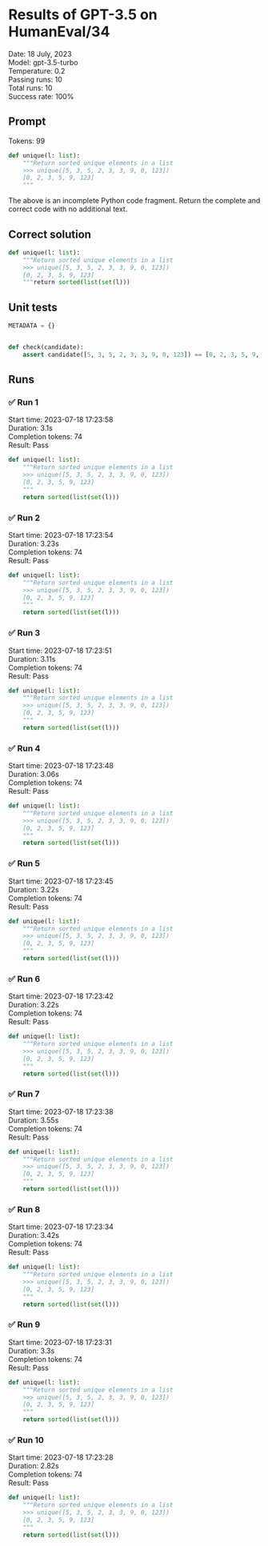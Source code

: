 # Results of GPT-3.5 on HumanEval/34
Date: 18 July, 2023<br />
Model: gpt-3.5-turbo<br />
Temperature: 0.2<br />
Passing runs: 10<br />
Total runs: 10<br />
Success rate: 100%
## Prompt
Tokens: 99
```python
def unique(l: list):
    """Return sorted unique elements in a list
    >>> unique([5, 3, 5, 2, 3, 3, 9, 0, 123])
    [0, 2, 3, 5, 9, 123]
    """
```
The above is an incomplete Python code fragment. Return the complete and correct code with no additional text.
## Correct solution
```python
def unique(l: list):
    """Return sorted unique elements in a list
    >>> unique([5, 3, 5, 2, 3, 3, 9, 0, 123])
    [0, 2, 3, 5, 9, 123]
    """return sorted(list(set(l)))
```
## Unit tests
```python
METADATA = {}


def check(candidate):
    assert candidate([5, 3, 5, 2, 3, 3, 9, 0, 123]) == [0, 2, 3, 5, 9, 123]
```
## Runs
### ✅ Run 1
Start time: 2023-07-18 17:23:58<br />
Duration: 3.1s<br />
Completion tokens: 74<br />
Result: Pass
```python
def unique(l: list):
    """Return sorted unique elements in a list
    >>> unique([5, 3, 5, 2, 3, 3, 9, 0, 123])
    [0, 2, 3, 5, 9, 123]
    """
    return sorted(list(set(l)))
```
### ✅ Run 2
Start time: 2023-07-18 17:23:54<br />
Duration: 3.23s<br />
Completion tokens: 74<br />
Result: Pass
```python
def unique(l: list):
    """Return sorted unique elements in a list
    >>> unique([5, 3, 5, 2, 3, 3, 9, 0, 123])
    [0, 2, 3, 5, 9, 123]
    """
    return sorted(list(set(l)))
```
### ✅ Run 3
Start time: 2023-07-18 17:23:51<br />
Duration: 3.11s<br />
Completion tokens: 74<br />
Result: Pass
```python
def unique(l: list):
    """Return sorted unique elements in a list
    >>> unique([5, 3, 5, 2, 3, 3, 9, 0, 123])
    [0, 2, 3, 5, 9, 123]
    """
    return sorted(list(set(l)))
```
### ✅ Run 4
Start time: 2023-07-18 17:23:48<br />
Duration: 3.06s<br />
Completion tokens: 74<br />
Result: Pass
```python
def unique(l: list):
    """Return sorted unique elements in a list
    >>> unique([5, 3, 5, 2, 3, 3, 9, 0, 123])
    [0, 2, 3, 5, 9, 123]
    """
    return sorted(list(set(l)))
```
### ✅ Run 5
Start time: 2023-07-18 17:23:45<br />
Duration: 3.22s<br />
Completion tokens: 74<br />
Result: Pass
```python
def unique(l: list):
    """Return sorted unique elements in a list
    >>> unique([5, 3, 5, 2, 3, 3, 9, 0, 123])
    [0, 2, 3, 5, 9, 123]
    """
    return sorted(list(set(l)))
```
### ✅ Run 6
Start time: 2023-07-18 17:23:42<br />
Duration: 3.22s<br />
Completion tokens: 74<br />
Result: Pass
```python
def unique(l: list):
    """Return sorted unique elements in a list
    >>> unique([5, 3, 5, 2, 3, 3, 9, 0, 123])
    [0, 2, 3, 5, 9, 123]
    """
    return sorted(list(set(l)))
```
### ✅ Run 7
Start time: 2023-07-18 17:23:38<br />
Duration: 3.55s<br />
Completion tokens: 74<br />
Result: Pass
```python
def unique(l: list):
    """Return sorted unique elements in a list
    >>> unique([5, 3, 5, 2, 3, 3, 9, 0, 123])
    [0, 2, 3, 5, 9, 123]
    """
    return sorted(list(set(l)))
```
### ✅ Run 8
Start time: 2023-07-18 17:23:34<br />
Duration: 3.42s<br />
Completion tokens: 74<br />
Result: Pass
```python
def unique(l: list):
    """Return sorted unique elements in a list
    >>> unique([5, 3, 5, 2, 3, 3, 9, 0, 123])
    [0, 2, 3, 5, 9, 123]
    """
    return sorted(list(set(l)))
```
### ✅ Run 9
Start time: 2023-07-18 17:23:31<br />
Duration: 3.3s<br />
Completion tokens: 74<br />
Result: Pass
```python
def unique(l: list):
    """Return sorted unique elements in a list
    >>> unique([5, 3, 5, 2, 3, 3, 9, 0, 123])
    [0, 2, 3, 5, 9, 123]
    """
    return sorted(list(set(l)))
```
### ✅ Run 10
Start time: 2023-07-18 17:23:28<br />
Duration: 2.82s<br />
Completion tokens: 74<br />
Result: Pass
```python
def unique(l: list):
    """Return sorted unique elements in a list
    >>> unique([5, 3, 5, 2, 3, 3, 9, 0, 123])
    [0, 2, 3, 5, 9, 123]
    """
    return sorted(list(set(l)))
```
